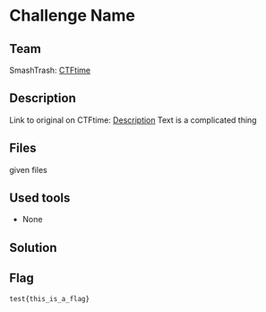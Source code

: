 # Challenge Name
## Team
SmashTrash: [CTFtime](https://ctftime.org/team/86655)

## Description
Link to original on CTFtime: [Description](http://www.test.com "CTFtime challenge description")
Text is a complicated thing

## Files
given files

## Used tools
- None

## Solution

## Flag
```
test{this_is_a_flag}
```